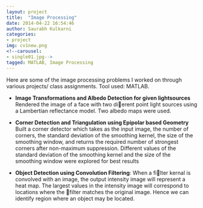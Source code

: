 ```yaml
---
layout: project
title:  "Image Processing"
date: 2014-04-22 16:54:46
author: Saurabh Kulkarni
categories:
- project
img: cv1new.png
<!--carousel:
- single01.jpg-->
tagged: MATLAB, Image Processing
---
```


Here are some of the image processing problems I worked on through various projects/ class assignments.
Tool used: MATLAB.

- **Image Transformations and Albedo Detection for given lightsources**
Rendered the image of a face with two dierent point light sources using a
Lambertian reflectance model. Two albedo maps were used.

- **Corner Detection and Triangulation using Epipolar based Geometry**
Built a corner detector which takes as the input image, the number of corners, the standard
deviation of the smoothing kernel, the size of the smoothing window, and returns the required number
of strongest corners after non-maximum suppression. 
Different values of the standard deviation of the smoothing kernel and
the size of the smoothing window were explored for best results

- **Object Detection using Convolution Filtering**: 
When a filter kernal is convolved with an image, the output intensity image will represent a heat map. 
The largest values in the intensity image will correspond to locations where the filter matches the original image.
Hence we can identify region where an object may be located.